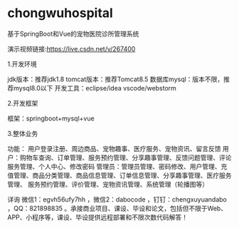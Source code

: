 # chongwuhospital
基于SpringBoot和Vue的宠物医院诊所管理系统

演示视频链接:https://live.csdn.net/v/267400

1.开发环境

jdk版本：推荐jdk1.8
tomcat版本：推荐Tomcat8.5
数据库mysql：版本不限，推荐mysql8.0以下
开发工具：eclipse/idea vscode/webstorm

2.开发框架

框架：springboot+mysql+vue

3.整体业务

功能：
用户登录注册、周边商品、宠物趣事、医疗服务、宠物资讯、留言反馈
用户：购物车查询、订单管理、服务预约管理、分享趣事管理、反馈问题管理、评论服务管理、个人中心、修改密码
管理员：管理员管理、密码修改、用户管理、充值管理、商品分类管理、商品信息管理、订单信息管理、分享趣事管理、医疗服务管理、
服务预约管理、评价管理、宠物资讯管理、系统管理（轮播图等）

详询 微信1：egvh56ufy7hh ，微信2：dabocode ，钉钉：chengxuyuandabo ，QQ：821898835 。承接商业项目、课设、毕设和论文，包括但不限于Web、APP、小程序等，课设、毕设提供远程部署和不限次数代码解答！
